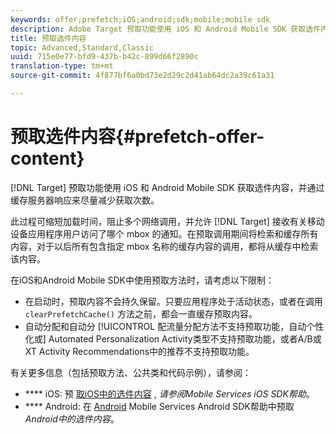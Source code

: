 ```yaml
---
keywords: offer;prefetch;iOS;android;sdk;mobile;mobile sdk
description: Adobe Target 预取功能使用 iOS 和 Android Mobile SDK 获取选件内容，并通过缓存服务器响应来尽量减少获取次数。
title: 预取选件内容
topic: Advanced,Standard,Classic
uuid: 715e0e77-bfd9-437b-b42c-899d66f2890c
translation-type: tm+mt
source-git-commit: 4f877bf6a0bd73e2d29c2d41ab64dc2a39c61a31

---
```



# 预取选件内容{#prefetch-offer-content}

[!DNL Target] 预取功能使用 iOS 和 Android Mobile SDK 获取选件内容，并通过缓存服务器响应来尽量减少获取次数。

此过程可缩短加载时间，阻止多个网络调用，并允许 [!DNL Target] 接收有关移动设备应用程序用户访问了哪个 mbox 的通知。在预取调用期间将检索和缓存所有内容，对于以后所有包含指定 mbox 名称的缓存内容的调用，都将从缓存中检索该内容。

在iOS和Android Mobile SDK中使用预取方法时，请考虑以下限制：

* 在启动时，预取内容不会持久保留。只要应用程序处于活动状态，或者在调用 `clearPrefetchCache()` 方法之前，都会一直缓存预取内容。
* 自动分配和自动分 [!UICONTROL 配流量分配方法不支持预取功能，自动个性化或] Automated Personalization [](/help/c-recommendations/recommendations-as-an-offer.md)Activity类型不支持预取功能，或者A/B或XT Activity Recommendations中的推荐不支持预取功能。

有关更多信息（包括预取方法、公共类和代码示例），请参阅：

* **** iOS: 预 [取iOS中的选件内容](https://docs.adobe.com/content/help/en/mobile-services/ios/target-ios/c-mob-target-prefetch-ios.html) , *请参阅Mobile Services iOS SDK帮助*。
* **** Android: 在 [Android](https://docs.adobe.com/content/help/en/mobile-services/android/target-android/c-mob-target-prefetch-android.html) Mobile Services Android SDK帮助中预取 *Android中的选件内容*。
